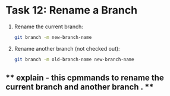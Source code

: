 # **Task 12: Rename a Branch**
1. Rename the current branch:  
   ```bash
   git branch -m new-branch-name
   ```
2. Rename another branch (not checked out):  
   ```bash
   git branch -m old-branch-name new-branch-name
   ```


  ##  ** explain - this cpmmands to rename the current branch and another branch  . **
